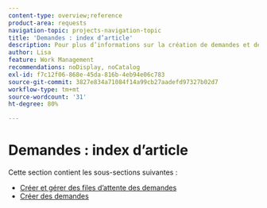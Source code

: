 ```yaml
---
content-type: overview;reference
product-area: requests
navigation-topic: projects-navigation-topic
title: 'Demandes : index d’article'
description: Pour plus d’informations sur la création de demandes et de files d’attente des demandes, reportez-vous aux sections suivantes.
author: Lisa
feature: Work Management
recommendations: noDisplay, noCatalog
exl-id: f7c12f06-868e-45da-816b-4eb94e06c783
source-git-commit: 3827e834a71084f14a99cb27aadefd97327b02d7
workflow-type: tm+mt
source-wordcount: '31'
ht-degree: 80%

---
```


# Demandes : index d’article

<!-- Audited: 5/2025 -->

Cette section contient les sous-sections suivantes :

* [Créer et gérer des files d’attente des demandes](../../manage-work/requests/create-and-manage-request-queues/create-manage-request-queues.md)
* [Créer des demandes](../../manage-work/requests/create-requests/create-requests.md)
